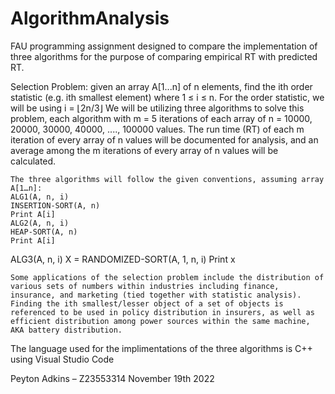 # AlgorithmAnalysis
FAU programming assignment designed to compare the implementation of three algorithms for the purpose of comparing empirical RT with predicted RT.

Selection  Problem:  given  an  array  A[1...n]  of  n  elements,  find  the  ith  order  statistic  (e.g.  ith smallest element) where 1 ≤ i ≤ n.
	For the order statistic, we will be using i = ⌊2n/3⌋
	We will be utilizing three algorithms to solve this problem, each algorithm with m = 5 iterations of each array of n = 10000, 20000, 30000, 40000, ...., 100000 values. The run time (RT) of each m iteration of every array of n values will be documented for analysis, and an average among the m iterations of every array of n values will be calculated.
  
	The three algorithms will follow the given conventions, assuming array A[1…n]:
	ALG1(A, n, i)
	INSERTION-SORT(A, n)
	Print A[i]
	ALG2(A, n, i)
	HEAP-SORT(A, n)
	Print A[i]
ALG3(A, n, i)
	X = RANDOMIZED-SORT(A, 1, n, i)
	Print x

	Some applications of the selection problem include the distribution of various sets of numbers within industries including finance, insurance, and marketing (tied together with statistic analysis). Finding the ith smallest/lesser object of a set of objects is referenced to be used in policy distribution in insurers, as well as efficient distribution among power sources within the same machine, AKA battery distribution.

The language used for the implimentations of the three algorithms is C++ using Visual Studio Code

Peyton Adkins – Z23553314
November 19th 2022
